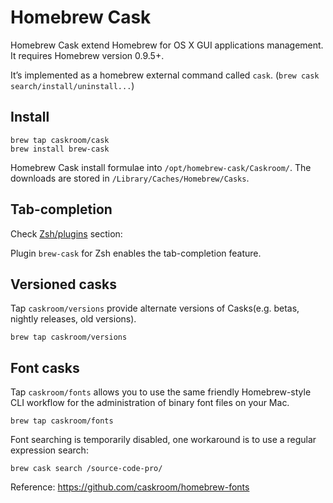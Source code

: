# Homebrew Cask

Homebrew Cask extend Homebrew for OS X GUI applications management. It requires Homebrew version 0.9.5+.

It’s implemented as a homebrew external command called `cask`. (`brew cask search/install/uninstall...`)

## Install

	brew tap caskroom/cask
	brew install brew-cask

Homebrew Cask install formulae into `/opt/homebrew-cask/Caskroom/`. The downloads are stored in `/Library/Caches/Homebrew/Casks`.

## Tab-completion

Check [Zsh/plugins](../iTerm2/zsh-plugins.html) section:

Plugin `brew-cask` for Zsh enables the tab-completion feature.

## Versioned casks

Tap `caskroom/versions` provide alternate versions of Casks(e.g. betas, nightly releases, old versions).

    brew tap caskroom/versions

## Font casks

Tap `caskroom/fonts` allows you to use the same friendly Homebrew-style CLI workflow for the administration of binary font files on your Mac.

    brew tap caskroom/fonts

Font searching is temporarily disabled, one workaround is to use a regular expression search:

    brew cask search /source-code-pro/

Reference: <https://github.com/caskroom/homebrew-fonts>

